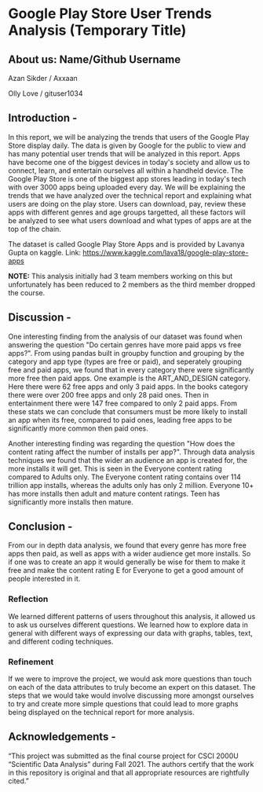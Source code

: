 
# Google Play Store User Trends Analysis (Temporary Title)

## About us: Name/Github Username
Azan Sikder / Axxaan

Olly Love / gituser1034

## Introduction -
In this report, we will be analyzing the trends that users of the Google Play Store display daily. The data is given by Google for the
public to view and has many potential user trends that will be analyzed in this report. Apps have become one of the biggest devices in today's society
and allow us to connect, learn, and entertain ourselves all within a handheld device. The Google Play Store is one of the biggest app stores leading
in today's tech with over 3000 apps being uploaded every day. We will be explaining the trends that we have analyzed over the technical report and explaining
what users are doing on the play store. Users can download, pay, review these apps with different genres and age groups targetted, all these factors will be analyzed
to see what users download and what types of apps are at the top of the chain. 

The dataset is called Google Play Store Apps and is provided by Lavanya Gupta on kaggle. Link: https://www.kaggle.com/lava18/google-play-store-apps

**NOTE:** This analysis initially had 3 team members working on this but unfortunately has been reduced to 2 members as the third member dropped the course.

## Discussion - 
One interesting finding from the analysis of our dataset was found when answering the question "Do certain genres have more 
paid apps vs free apps?". From using pandas built in groupby function and grouping by the category and app type (types are free or paid),
and seperately grouping free and paid apps, we found that in every category there were significantly more free then paid apps. One example 
is the ART_AND_DESIGN category. Here there were 62 free apps and only 3 paid apps. In the books category there were over 200 free apps
and only 28 paid ones. Then in entertainment there were 147 free compared to only 2 paid apps. From these stats we can conclude that
consumers must be more likely to install an app when its free, compared to paid ones, leading free apps to be significantly more
common then paid ones.

Another interesting finding was regarding the question "How does the content rating affect the number of installs per app?". Through
data analysis techniques we found that the wider an audience an app is created for, the more installs it will get. This is seen
in the Everyone content rating compared to Adults only. The Everyone content rating contains over 114 trillion app installs, whereas
the adults only has only 2 million. Everyone 10+ has more installs then adult and mature content ratings. Teen has significantly 
more installs then mature.

## Conclusion - 
From our in depth data analysis, we found that every genre has more free apps then paid, as well as apps with a wider audience
get more installs. So if one was to create an app it would generally be wise for them to make it free and make the content rating
E for Everyone to get a good amount of people interested in it.
### Reflection
We learned different patterns of users throughout this analysis, it allowed us to ask us ourselves different questions. We learned how to explore data in general
with different ways of expressing our data with graphs, tables, text, and different coding techniques. 
### Refinement
If we were to improve the project, we would ask more questions than touch on each of the data attributes to truly become an expert on this dataset. The steps
that we would take would involve discussing more amongst ourselves to try and create more simple questions that could lead to more graphs
being displayed on the technical report for more analysis.

## Acknowledgements -
“This project was submitted as the final course project for CSCI 2000U “Scientific Data Analysis” during Fall 2021. The authors certify that the work in this repository is original and that all appropriate resources are rightfully cited.”
